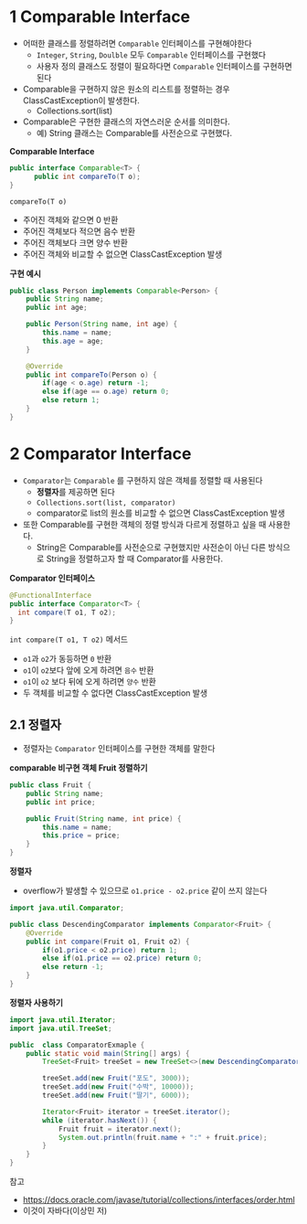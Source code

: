# 1 Comparable Interface

* 어떠한 클래스를 정렬하려면 `Comparable` 인터페이스를 구현해야한다
  * `Integer`, `String`, `Doulble` 모두 `Comparable` 인터페이스를 구현했다
  * 사용자 정의 클래스도 정렬이 필요하다면 `Comparable` 인터페이스를 구현하면 된다
* Comparable을 구현하지 않은 원소의 리스트를 정렬하는 경우 ClassCastException이 발생한다.
  * Collections.sort(list)
* Comparable은 구현한 클래스의 자연스러운 순서를 의미한다.
  * 예) String 클래스는 Comparable를 사전순으로 구현했다.



**Comparable Interface**

```java
public interface Comparable<T> {
      public int compareTo(T o);
}
```

`compareTo(T o)`

* 주어진 객체와 같으면 0 반환
* 주어진 객체보다 적으면 음수 반환
* 주어진 객체보다 크면 양수 반환
* 주어진 객체와 비교할 수 없으면 ClassCastException 발생



**구현 예시**

```java
public class Person implements Comparable<Person> {
    public String name;
    public int age;

    public Person(String name, int age) {
        this.name = name;
        this.age = age;
    }

    @Override
    public int compareTo(Person o) {
        if(age < o.age) return -1;
        else if(age == o.age) return 0;
        else return 1;
    }
}
```



# 2 Comparator Interface

* `Comparator`는 `Comparable` 를 구현하지 않은 객체를 정렬할 때 사용된다
  * **정렬자**를 제공하면 된다
  * `Collections.sort(list, comparator)`
  * comparator로 list의 원소를 비교할 수 없으면 ClassCastException 발생
* 또한 Comparable를 구현한 객체의 정렬 방식과 다르게 정렬하고 싶을 때 사용한다.
  * String은 Comparable를 사전순으로 구현했지만 사전순이 아닌 다른 방식으로 String을 정렬하고자 할 때 Comparator를 사용한다.



**Comparator 인터페이스**

```java
@FunctionalInterface
public interface Comparator<T> {
  int compare(T o1, T o2);
}
```

  `int compare(T o1, T o2)` 메서드

* `o1`과 `o2`가 동등하면 `0` 반환
* `o1`이 `o2`보다 앞에 오게 하려면 `음수` 반환
* `o1`이 `o2` 보다 뒤에 오게 하려면 `양수` 반환
* 두 객체를 비교할 수 없다면 ClassCastException 발생



## 2.1 정렬자

* 정렬자는 `Comparator` 인터페이스를 구현한 객체를 말한다



**comparable 비구현 객체 Fruit 정렬하기**

```java
public class Fruit {
    public String name;
    public int price;

    public Fruit(String name, int price) {
        this.name = name;
        this.price = price;
    }
}
```



**정렬자**

* overflow가 발생할 수 있으므로 `o1.price - o2.price` 같이 쓰지 않는다

```java
import java.util.Comparator;

public class DescendingComparator implements Comparator<Fruit> {
    @Override
    public int compare(Fruit o1, Fruit o2) {
        if(o1.price < o2.price) return 1;
        else if(o1.price == o2.price) return 0;
        else return -1;
    }
}
```



**정렬자 사용하기**

```java
import java.util.Iterator;
import java.util.TreeSet;

public  class ComparatorExmaple {
    public static void main(String[] args) {
        TreeSet<Fruit> treeSet = new TreeSet<>(new DescendingComparator());

        treeSet.add(new Fruit("포도", 3000));
        treeSet.add(new Fruit("수박", 10000));
        treeSet.add(new Fruit("딸기", 6000));

        Iterator<Fruit> iterator = treeSet.iterator();
        while (iterator.hasNext()) {
            Fruit fruit = iterator.next();
            System.out.println(fruit.name + ":" + fruit.price);
        }
    }
}
```



참고

* https://docs.oracle.com/javase/tutorial/collections/interfaces/order.html
* 이것이 자바다(이상민 저)
